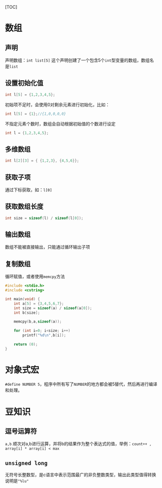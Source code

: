 [TOC]

# 数组
## 声明
声明数组：`int list[5]` 这个声明创建了一个包含5个`int`型变量的数组，数组名是`list`

## 设置初始化值
```c
int l[5] = {1,2,3,4,5};
```

初始项不足时，会使用0对剩余元素进行初始化，比如：
```c
int l[5] = {1};//{1,0,0,0,0}
```

不指定元素个数时，数组会自动根据初始值的个数进行设定
```c
int l = {1,2,3,4,5};
```

## 多维数组
```c
int l[2][3] = { {1,2,3}, {4,5,6}};
```

## 获取子项
通过下标获取，如：`l[0]`

## 获取数组长度
```c
int size = sizeof(l) / sizeof(l[0]);
```

## 输出数组
数组不能被直接输出，只能通过循环输出子项

## 复制数组
循环赋值，或者使用`memcpy`方法
```c
#include <stdio.h>
#include <cstring>

int main(void) {
	int a[5] = {3,4,5,6,7};
	int size = sizeof(a) / sizeof(a[0]);
	int b[size];
	
	memcpy(b,a,sizeof(a));
	
	for (int i=0; i<size; i++)
		printf("%d\n",b[i]);
		
	return (0);
}
```

# 对象式宏
`#define NUMBER 5`，程序中所有写了`NUMBER`的地方都会被5替代，然后再进行编译和处理。

# 豆知识
## 逗号运算符
`a,b` 顺次对a,b进行运算，并将b的结果作为整个表达式的值，举例：`count++ , array[i] * array[i] < max`

## `unsigned long`
无符号长整数型，是c语言中表示范围最广的非负整数类型，输出此类型值得转换说明是`"%lu"`